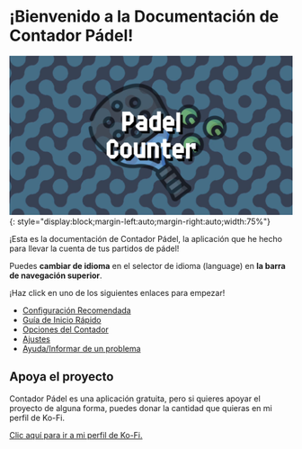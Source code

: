 # ¡Bienvenido a la Documentación de Contador Pádel!

![Padel Counter](./assets/padelcountertitle.png "Padel Counter"){: style="display:block;margin-left:auto;margin-right:auto;width:75%"}

¡Esta es la documentación de Contador Pádel, la aplicación que he hecho para llevar la cuenta de tus partidos de pádel!

Puedes **cambiar de idioma** en el selector de idioma (language) en **la barra de navegación superior**.

¡Haz click en uno de los siguientes enlaces para empezar!

- [Configuración Recomendada](./setup.md)
- [Guía de Inicio Rápido](./quickstart.md)
- [Opciones del Contador](./counter/counter.md)
- [Ajustes](./settings/index.md)
- [Ayuda/Informar de un problema](./help.md)

## Apoya el proyecto

Contador Pádel es una aplicación gratuita, pero si quieres apoyar el proyecto de alguna forma, puedes donar la cantidad que quieras en mi perfil de Ko-Fi.

[Clic aquí para ir a mi perfil de Ko-Fi.](https://ko-fi.com/rabidrabid)
